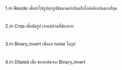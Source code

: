 1.ทำ Reside เพื่อทำให้รูปทุกรูปมีขนาดเท่ากันหรือใกล้เคียงกันมากที่สุด
#
2.ทำ Crop เพื่อตัดรูป เอาแค่ส่วนที่ต้องการ
#
3.ทำ Binary_invert เพื่อลบ noise ในรูป
#
4.ทำ Dilated เพื่อ ขยายเส้นจาก Binary_invert